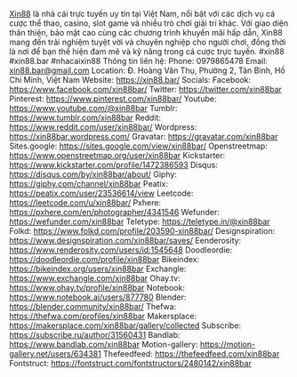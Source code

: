 <a href="https://xin88.bar/">Xin88</a> là nhà cái trực tuyến uy tín tại Việt Nam, nổi bật với các dịch vụ cá cược thể thao, casino, slot game và nhiều trò chơi giải trí khác. Với giao diện thân thiện, bảo mật cao cùng các chương trình khuyến mãi hấp dẫn, Xin88 mang đến trải nghiệm tuyệt vời và chuyên nghiệp cho người chơi, đồng thời là nơi để bạn thể hiện đam mê và kỹ năng trong cá cược trực tuyến.
#xin88 #xin88.bar #nhacaixin88
Thông tin liên hệ:
Phone: 0979865478
Email: xin88.bar@gmail.com
Location: Đ. Hoàng Văn Thụ, Phường 2, Tân Bình, Hồ Chí Minh, Việt Nam
Website: <a href="https://xin88.bar/">https://xin88.bar/</a>
Socials:
Facebook: <a href="https://www.facebook.com/xin88bar/">https://www.facebook.com/xin88bar/</a>
Twitter: <a href="https://twitter.com/xin88bar">https://twitter.com/xin88bar</a>
Pinterest: <a href="https://www.pinterest.com/xin88bar/">https://www.pinterest.com/xin88bar/</a>
Youtube: <a href="https://www.youtube.com/@xin88bar">https://www.youtube.com/@xin88bar</a>
Tumblr: <a href="https://www.tumblr.com/xin88bar">https://www.tumblr.com/xin88bar</a>
Reddit: <a href="https://www.reddit.com/user/xin88bar/">https://www.reddit.com/user/xin88bar/</a>
Wordpress: <a href="https://xin88bar.wordpress.com/">https://xin88bar.wordpress.com/</a>
Gravatar: <a href="https://gravatar.com/xin88bar">https://gravatar.com/xin88bar</a>
Sites.google: <a href="https://sites.google.com/view/xin88bar/">https://sites.google.com/view/xin88bar/</a>
Openstreetmap: <a href="https://www.openstreetmap.org/user/xin88bar">https://www.openstreetmap.org/user/xin88bar</a>
Kickstarter: <a href="https://www.kickstarter.com/profile/1472386593">https://www.kickstarter.com/profile/1472386593</a>
Disqus: <a href="https://disqus.com/by/xin88bar/about/">https://disqus.com/by/xin88bar/about/</a>
Giphy: <a href="https://giphy.com/channel/xin88bar">https://giphy.com/channel/xin88bar</a>
Peatix: <a href="https://peatix.com/user/23536614/view">https://peatix.com/user/23536614/view</a>
Leetcode: <a href="https://leetcode.com/u/xin88bar/">https://leetcode.com/u/xin88bar/</a>
Pxhere: <a href="https://pxhere.com/en/photographer/4341546">https://pxhere.com/en/photographer/4341546</a>
Wefunder: <a href="https://wefunder.com/xin88bar">https://wefunder.com/xin88bar</a>
Teletype: <a href="https://teletype.in/@xin88bar">https://teletype.in/@xin88bar</a>
Folkd: <a href="https://www.folkd.com/profile/203590-xin88bar/">https://www.folkd.com/profile/203590-xin88bar/</a>
Designspiration: <a href="https://www.designspiration.com/xin88bar/saves/">https://www.designspiration.com/xin88bar/saves/</a>
Eenderosity: <a href="https://www.renderosity.com/users/id:1545648">https://www.renderosity.com/users/id:1545648</a>
Doodleordie: <a href="https://doodleordie.com/profile/xin88bar">https://doodleordie.com/profile/xin88bar</a>
Bikeindex: <a href="https://bikeindex.org/users/xin88bar">https://bikeindex.org/users/xin88bar</a>
Exchangle: <a href="https://www.exchangle.com/xin88bar">https://www.exchangle.com/xin88bar</a>
Ohay.tv: <a href="https://www.ohay.tv/profile/xin88bar">https://www.ohay.tv/profile/xin88bar</a>
Notebook: <a href="https://www.notebook.ai/users/877780">https://www.notebook.ai/users/877780</a>
Blender: <a href="https://blender.community/xin88bar/">https://blender.community/xin88bar/</a>
Thefwa: <a href="https://thefwa.com/profiles/xin88bar">https://thefwa.com/profiles/xin88bar</a>
Makersplace: <a href="https://makersplace.com/xin88bar/gallery/collected">https://makersplace.com/xin88bar/gallery/collected</a>
Subscribe: <a href="https://subscribe.ru/author/31560431">https://subscribe.ru/author/31560431</a>
Bandlab: <a href="https://www.bandlab.com/xin88bar">https://www.bandlab.com/xin88bar</a>
Motion-gallery: <a href="https://motion-gallery.net/users/634381">https://motion-gallery.net/users/634381</a>
Thefeedfeed: <a href="https://thefeedfeed.com/xin88bar">https://thefeedfeed.com/xin88bar</a>
Fontstruct: <a href="https://fontstruct.com/fontstructors/2480142/xin88bar">https://fontstruct.com/fontstructors/2480142/xin88bar</a>